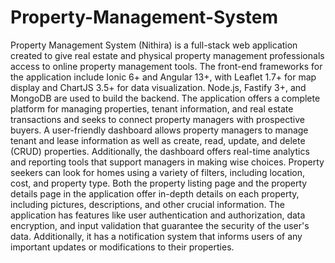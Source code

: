 # Property-Management-System
Property Management System (Nithira) is a full-stack web application created to give
real estate and physical property management professionals access to online property
management tools. The front-end frameworks for the application include Ionic 6+ and Angular
13+, with Leaflet 1.7+ for map display and ChartJS 3.5+ for data visualization. Node.js, Fastify
3+, and MongoDB are used to build the backend. The application offers a complete platform for
managing properties, tenant information, and real estate transactions and seeks to connect
property managers with prospective buyers. A user-friendly dashboard allows property managers
to manage tenant and lease information as well as create, read, update, and delete (CRUD)
properties. Additionally, the dashboard offers real-time analytics and reporting tools that support
managers in making wise choices. Property seekers can look for homes using a variety of filters,
including location, cost, and property type. Both the property listing page and the property details
page in the application offer in-depth details on each property, including pictures, descriptions,
and other crucial information. The application has features like user authentication and
authorization, data encryption, and input validation that guarantee the security of the user's data.
Additionally, it has a notification system that informs users of any important updates or
modifications to their properties.
